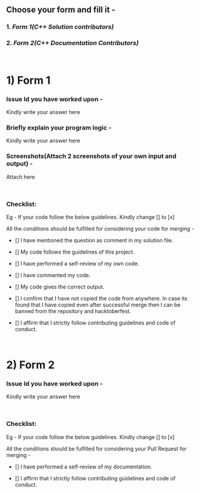 ## Choose your form and fill it - 
### 1. *Form 1(C++ Solution contributors)*
### 2. *Form 2(C++ Documentation Contributors)*

<br>

# 1) Form 1
### Issue Id you have worked upon - 
Kindly write your answer here

### Briefly explain your program logic - 
Kindly write your answer here

### Screenshots(Attach 2 screenshots of your own input and output) - 
Attach here


<br>

### Checklist:
Eg - If your code follow the below guidelines. Kindly change [] to [x]

All the conditions should be fulfilled for considering your code for merging -

- [] I have mentioned the question as comment in my solution file.<br>
- [] My code follows the guidelines of this project.<br>
- [] I have performed a self-review of my own code.<br>
- [] I have commented my code.<br>
- [] My code gives the correct output.<br>
- [] I confirm that I have not copied the code from anywhere. In case its found that I have copied even after successful merge then I can be banned from the repository and hacktoberfest.<br>


- [] I affirm that I strictly follow contributing guidelines and code of conduct.

<br>

# 2) Form 2
### Issue Id you have worked upon - 
Kindly write your answer here

<br>

### Checklist:
Eg - If your code follow the below guidelines. Kindly change [] to [x]

All the conditions should be fulfilled for considering your Pull Request for merging -

- [] I have performed a self-review of my documentation.<br>

- [] I affirm that I strictly follow contributing guidelines and code of conduct.



